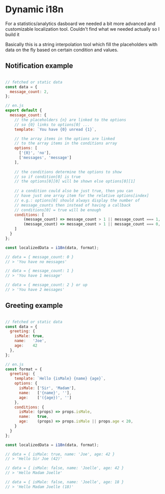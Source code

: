 # Dynamic i18n

For a statistics/analytics dasboard we needed a bit more advanced and customizable localization tool. Couldn't find what we needed actually so I build it

Basically this is a string interpolation tool which fill the placeholders with data on the fly based on certain condition and values.

## **Notification example**

```js

// fetched or static data
const data = {
  message_count: 2,
};

// en.js
export default {
  message_count: {
    // the placeholders {n} are linked to the options
    // so {0} links to options[0] ...
    template: `You have {0} unread {1}`,

    // the array items in the options are linked
    // to the array items in the conditions array
    options: [ 
      ['{0}', 'no'],
      ['messages', 'message']
    ],
    
    // the conditions determine the options to show
    // so if condition[0] is true
    // the options[0][0] will be shown else options[0][1]
    
    // a condition could also be just true, then you can
    // have just one array item for the relative options[index]
    // e.g.: options[0] should always display the number of
    // message_counts then instead of having a callback
    // conditions[0] = true will be enough
    conditions: [
        (message_count) => message_count > 1 || message_count === 1,
        (message_count) => message_count > 1 || message_count === 0,
    ]
  }
};

const localizedData = i18n(data, format);

// data = { message_count: 0 }
// > 'You have no messages'

// data = { message_count: 1 }
// > 'You have 1 message'

// data = { message_count: 2 } or up
// > 'You have 2 messages'

```


## **Greeting example**

```js

// fetched or static data
const data = {
  greeting: {
    isMale: true,
    name:   'Joe',
    age:    42
  },
};

// en.js
const format = {
  greeting: {
    template: `Hello {isMale} {name} {age}`,
    options: {
      isMale: ['Sir', 'Madam'],
      name:   ['{name}', ''],
      age:    ['({age})', '']
    },
    conditions: {
      isMale: (props) => props.isMale,
      name:   true,
      age:    (props) => props.isMale || props.age < 20,
    }
  }
};

const localizedData = i18n(data, format);

// data = { isMale: true, name: 'Joe', age: 42 }
// > 'Hello Sir Joe (42)'

// data = { isMale: false, name: 'Joelle', age: 42 }
// > 'Hello Madam Joelle'

// data = { isMale: false, name: 'Joelle', age: 18 }
// > 'Hello Madam Joelle (18)'

```